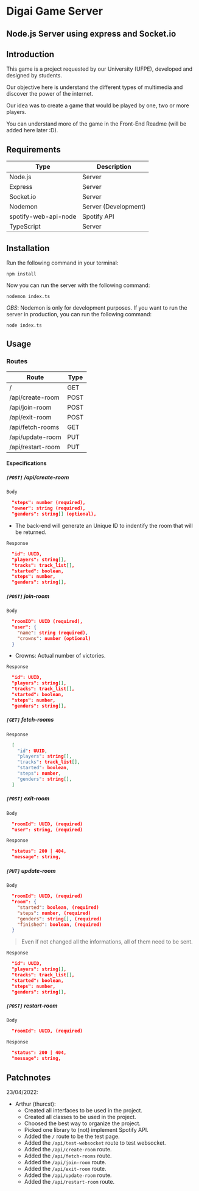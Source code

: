 # Digai Game Server

## Node.js Server using express and Socket.io

## Introduction

This game is a project requested by our University (UFPE), developed and designed by students.

Our objective here is understand the different types of multimedia and discover the power of the internet.

Our idea was to create a game that would be played by one, two or more players.

You can understand more of the game in the Front-End Readme (will be added here later :D).

## Requirements

| Type                 | Description          |
| -------------------- | -------------------- |
| Node.js              | Server               |
| Express              | Server               |
| Socket.io            | Server               |
| Nodemon              | Server (Development) |
| spotify-web-api-node | Spotify API          |
| TypeScript           | Server               |

## Installation

Run the following command in your terminal:

```shell
npm install
```

Now you can run the server with the following command:

```shell
nodemon index.ts
```

_OBS_: Nodemon is only for development purposes. If you want to run the server in production, you can run the following command:

```shell
node index.ts
```

## Usage

### Routes

| Route             | Type |
| ----------------- | ---- |
| /                 | GET  |
| /api/create-room  | POST |
| /api/join-room    | POST |
| /api/exit-room    | POST |
| /api/fetch-rooms  | GET  |
| /api/update-room  | PUT  |
| /api/restart-room | PUT  |

#### Especifications

##### `[POST]` /api/create-room

`Body`

```json
  "steps": number (required),
  "owner": string (required),
  "genders": string[] (optional),
```

- The back-end will generate an Unique ID to indentify the room that will be returned.

`Response`

```json
  "id": UUID,
  "players": string[],
  "tracks": track_list[],
  "started": boolean,
  "steps": number,
  "genders": string[],
```

##### `[POST]` join-room

`Body`

```json
  "roomID": UUID (required),
  "user": {
    "name": string (required),
    "crowns": number (optional)
  }
```

- Crowns: Actual number of victories.

`Response`

```json
  "id": UUID,
  "players": string[],
  "tracks": track_list[],
  "started": boolean,
  "steps": number,
  "genders": string[],
```

##### `[GET]` fetch-rooms

`Response`

```json
  [
    "id": UUID,
    "players": string[],
    "tracks": track_list[],
    "started": boolean,
    "steps": number,
    "genders": string[],
  ]
```

##### `[POST]` exit-room

`Body`

```json
  "roomId": UUID, (required)
  "user": string, (required)
```

`Response`

```json
  "status": 200 | 404,
  "message": string,
```

##### `[PUT]` update-room

`Body`

```json
  "roomId": UUID, (required)
  "room": {
    "started": boolean, (required)
    "steps": number, (required)
    "genders": string[], (required)
    "finished": boolean, (required)
  }
```

> Even if not changed all the informations, all of them need to be sent.

`Response`

```json
  "id": UUID,
  "players": string[],
  "tracks": track_list[],
  "started": boolean,
  "steps": number,
  "genders": string[],
```

##### `[POST]` restart-room

`Body`

```json
  "roomId": UUID, (required)
```

`Response`

```json
  "status": 200 | 404,
  "message": string,
```

## Patchnotes

23/04/2022:

- Arthur (thurcst):
  - Created all interfaces to be used in the project.
  - Created all classes to be used in the project.
  - Choosed the best way to organize the project.
  - Picked one library to (not) implement Spotify API.
  - Added the `/` route to be the test page.
  - Added the `/api/test-websocket` route to test websocket.
  - Added the `/api/create-room` route.
  - Added the `/api/fetch-rooms` route.
  - Added the `/api/join-room` route.
  - Added the `/api/exit-room` route.
  - Added the `/api/update-room` route.
  - Added the `/api/restart-room` route.
